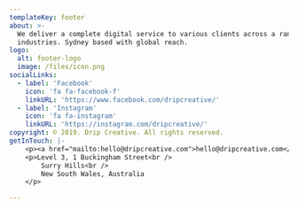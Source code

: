 ```yaml
---
templateKey: footer
about: >-
  We deliver a complete digital service to various clients across a range of
  industries. Sydney based with global reach.
logo:
  alt: footer-logo
  image: /files/icon.png
socialLinks:
  - label: 'Facebook'
    icon: 'fa fa-facebook-f'
    linkURL: 'https://www.facebook.com/dripcreative/'
  - label: 'Instagram'
    icon: 'fa fa-instagram'
    linkURL: 'https://instagram.com/dripcreative/'
copyright: © 2019. Drip Creative. All rights reserved.
getInTouch: |-
    <p><a href="mailto:hello@dripcreative.com">hello@dripcreative.com</a></p> <br />
    <p>Level 3, 1 Buckingham Street<br />
        Surry Hills<br />
        New South Wales, Australia
    </p>

---
```


